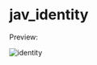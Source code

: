 # jav_identity

Preview:

![identity](https://github.com/JaviGnlzzz/jav_identity/assets/98654716/431e4678-27f0-4aa7-951f-3ae7b52a0052)
